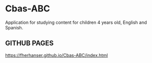 # Cbas-ABC
Application for studying content for children 4 years old, English and Spanish.

## GITHUB PAGES
https://fherhanser.github.io/Cbas-ABC/index.html
